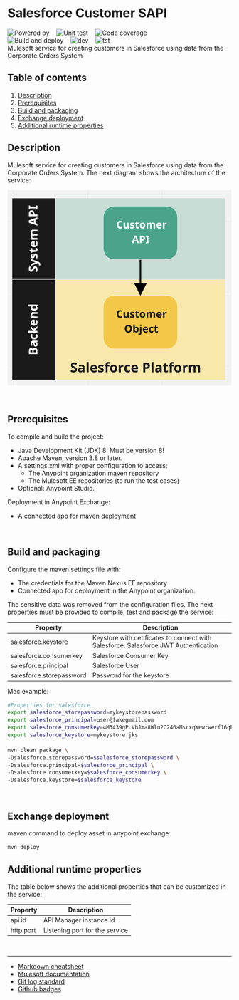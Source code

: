 # Salesforce Customer SAPI
![Powered by](https://img.shields.io/badge/Powered%20by-Mulesoft-blue.svg)
&nbsp;&nbsp;
![Unit test](https://gist.githubusercontent.com/jpontdia/497b75eb7c74c14113baa9a875bed936/raw/mule-micorp-customer-sapi-ut.svg)
&nbsp;&nbsp;
![Code coverage](https://gist.githubusercontent.com/jpontdia/497b75eb7c74c14113baa9a875bed936/raw/mule-micorp-customer-sapi-cc.svg)
<br> 
![Build and deploy](https://github.com/jpontdia/mule-micorp-customer-sapi/actions/workflows/build.yml/badge.svg)
&nbsp;&nbsp;
![dev](https://badgen.net/github/checks/jpontdia/mule-micorp-customer-sapi/main/dev?label=Deployment%20dev)
&nbsp;&nbsp;
![tst](https://badgen.net/github/checks/jpontdia/mule-micorp-customer-sapi/main/tst?label=Deployment%20tst)
<br>
Mulesoft service for creating customers in Salesforce using data from the Corporate Orders System

## Table of contents
1. [Description](#description)
1. [Prerequisites](#prerequisites) 
1. [Build and packaging](#build-and-packaging)
1. [Exchange deployment](#exchange-deployment)
1. [Additional runtime properties](#additional-runtime-properties)

## Description  
Mulesoft service for creating customers in Salesforce using data from the Corporate Orders System. The next diagram shows the architecture of the service:

![architecture](https://github.com/jpontdia/mule-micorp-customer-sapi/raw/main/docs/architecture.png)

<br>
 
## Prerequisites
To compile and build the project:

 - Java Development Kit (JDK) 8. Must be version 8!
 - Apache Maven, version 3.8 or later.
 - A settings.xml with proper configuration to access:
   - The Anypoint organization maven repository
   - The Mulesoft EE repositories (to run the test cases)
 - Optional: Anypoint Studio.

Deployment in Anypoint Exchange:

 - A connected app for maven deployment

<br>

## Build and packaging

Configure the maven settings file with:
 - The credentials for the Maven Nexus EE repository
 - Connected app for deployment in the Anypoint organization.

The sensitive data was removed from the configuration files. The next properties must be provided to compile, test and package the service:

| Property    | Description |
| ----------- | ----------- |
| salesforce.keystore | Keystore with cetificates to connect with Salesforce. Salesforce JWT Authentication |
| salesforce.consumerkey | Salesforce Consumer Key |
| salesforce.principal    | Salesforce User |
| salesforce.storepassword  | Password for the keystore |

Mac example:

```bash
#Properties for salesforce
export salesforce_storepassword=mykeystorepassword
export salesforce_principal=user@fakegmail.com
export salesforce_consumerkey=4M3439gP.VbJma8Wlu2C246aMscxqWewrwerf16qBTqgJ_W_83zcxkOHabPMNVQ7Zp9w9erow6j2.ANtwFErfsdfdsfd
export salesforce_keystore=mykeystore.jks

mvn clean package \
-Dsalesforce.storepassword=$salesforce_storepassword \
-Dsalesforce.principal=$salesforce_principal \
-Dsalesforce.consumerkey=$salesforce_consumerkey \
-Dsalesforce.keystore=$salesforce_keystore
```

<br>

## Exchange deployment
maven command to deploy asset in anypoint exchange:


```bash 
mvn deploy
```

## Additional runtime properties

The table below shows the additional properties that can be customized in the service:

| Property  | Description |
| --------- | ----------- |
| api.id    | API Manager instance id |
| http.port | Listening port for the service |

<br>

---
- [Markdown cheatsheet](https://github.com/adam-p/markdown-here/wiki/Markdown-Cheatsheet)
- [Mulesoft documentation](https://docs.mulesoft.com/general/)
- [Git log standard](https://github.com/ahmadawais/Emoji-Log)
- [Github badges](https://badgen.net/github)